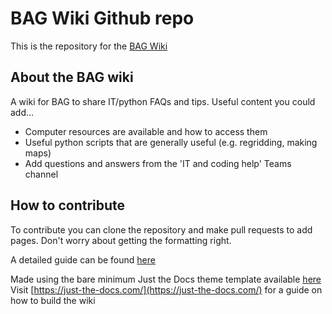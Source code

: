 # BAG Wiki Github repo
This is the repository for the [BAG Wiki](https://bjsilver.github.io/bag_wiki/)

## About the BAG wiki
A wiki for BAG to share IT/python FAQs and tips. Useful content you could add...
- Computer resources are available and how to access them
- Useful python scripts that are generally useful (e.g. regridding, making maps)
- Add questions and answers from the 'IT and coding help' Teams channel

## How to contribute

To contribute you can clone the repository and make pull requests to add pages. Don't worry about getting the formatting right.

A detailed guide can be found [here](https://github.com/bjsilver/bag_wiki/blob/main/docs/how_to_contribute.md)


Made using the bare minimum Just the Docs theme template available [here](https://github.com/just-the-docs/just-the-docs-template/tree/main)
Visit [https://just-the-docs.com/](https://just-the-docs.com/) for a guide on how to build the wiki

